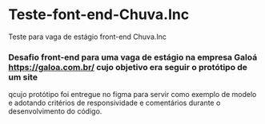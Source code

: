 # Teste-font-end-Chuva.Inc
Teste para vaga de estágio front-end Chuva.Inc

### Desafio front-end para uma vaga de estágio na empresa Galoá https://galoa.com.br/ cujo objetivo era seguir o protótipo de um site
qcujo protótipo foi entregue no figma para servir como exemplo de modelo e adotando critérios de responsividade e comentários durante o
desenvolvimento do código.

